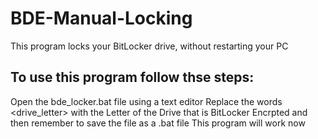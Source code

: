 # BDE-Manual-Locking
This program locks your BitLocker drive, without restarting your PC

## To use this program follow thse steps:

Open the bde_locker.bat file using a text editor
Replace the words <drive_letter>  with the Letter of the Drive that is BitLocker Encrpted and then remember to save the file as a .bat file
This program will work now
